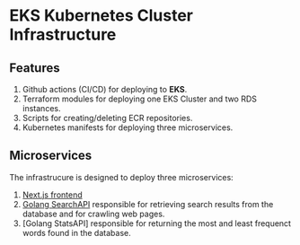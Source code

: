 # EKS Kubernetes Cluster Infrastructure

## Features

1. Github actions (CI/CD) for deploying to **EKS**.
2. Terraform modules for deploying one EKS Cluster and two RDS instances.
3. Scripts for creating/deleting ECR repositories.
4. Kubernetes manifests for deploying three microservices.

## Microservices

The infrastrucure is designed to deploy three microservices:

1. [Next.js frontend]("https://github.com/ccrawford4/search-app")
2. [Golang SearchAPI](https://github.com/ccrawford4/search) responsible for retrieving search results from the database and for crawling web pages.
3. [Golang StatsAPI] responsible for returning the most and least frequenct words found in the database.
